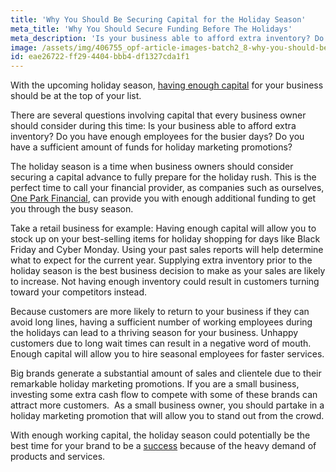 ```yaml
---
title: 'Why You Should Be Securing Capital for the Holiday Season'
meta_title: 'Why You Should Secure Funding Before The Holidays'
meta_description: 'Is your business able to afford extra inventory? Do you have enough employees for the busier days? Do you have a sufficient amount of funds for holiday marketing promotions?'
image: /assets/img/406755_opf-article-images-batch2_8-why-you-should-be-securing-capital-for-the-holiday-season.png
id: eae26722-ff29-4404-bbb4-df1327cda1f1
---
```

With the upcoming holiday season, [having enough capital](https://www.oneparkfinancial.com/blog/dont-wait-need-cash-apply-capital) for your business should be at the top of your list.

There are several questions involving capital that every business owner should consider during this time: Is your business able to afford extra inventory? Do you have enough employees for the busier days? Do you have a sufficient amount of funds for holiday marketing promotions?

The holiday season is a time when business owners should consider securing a capital advance to fully prepare for the holiday rush. This is the perfect time to call your financial provider, as companies such as ourselves, [One Park Financial](https://www.oneparkfinancial.com/), can provide you with enough additional funding to get you through the busy season.

Take a retail business for example: Having enough capital will allow you to stock up on your best-selling items for holiday shopping for days like Black Friday and Cyber Monday. Using your past sales reports will help determine what to expect for the current year. Supplying extra inventory prior to the holiday season is the best business decision to make as your sales are likely to increase. Not having enough inventory could result in customers turning toward your competitors instead.

Because customers are more likely to return to your business if they can avoid long lines, having a sufficient number of working employees during the holidays can lead to a thriving season for your business. Unhappy customers due to long wait times can result in a negative word of mouth. Enough capital will allow you to hire seasonal employees for faster services.

Big brands generate a substantial amount of sales and clientele due to their remarkable holiday marketing promotions. If you are a small business, investing some extra cash flow to compete with some of these brands can attract more customers.  As a small business owner, you should partake in a holiday marketing promotion that will allow you to stand out from the crowd.

With enough working capital, the holiday season could potentially be the best time for your brand to be a [success](https://www.oneparkfinancial.com/pre-qualification) because of the heavy demand of products and services.